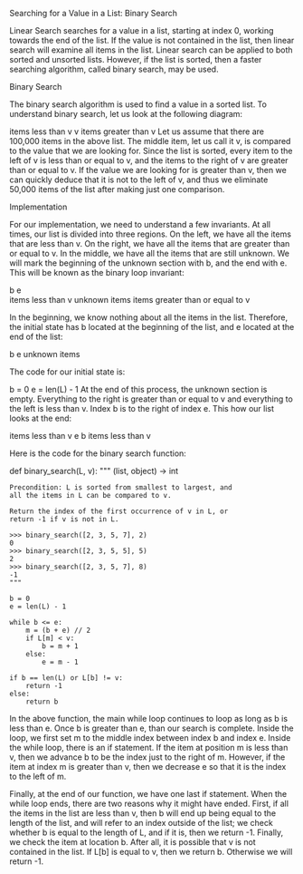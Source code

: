 Searching for a Value in a List: Binary Search

Linear Search searches for a value in a list, starting at index 0, working towards the end of the list. If the value is not contained in the list, then linear search will examine all items in the list. Linear search can be applied to both sorted and unsorted lists. However, if the list is sorted, then a faster searching algorithm, called binary search, may be used.

Binary Search

The binary search algorithm is used to find a value in a sorted list. To understand binary search, let us look at the following diagram:

items less than v	v	items greater than v
Let us assume that there are 100,000 items in the above list. The middle item, let us call it v, is compared to the value that we are looking for. Since the list is sorted, every item to the left of v is less than or equal to v, and the items to the right of v are greater than or equal to v. If the value we are looking for is greater than v, then we can quickly deduce that it is not to the left of v, and thus we eliminate 50,000 items of the list after making just one comparison.

Implementation

For our implementation, we need to understand a few invariants. At all times, our list is divided into three regions. On the left, we have all the items that are less than v. On the right, we have all the items that are greater than or equal to v. In the middle, we have all the items that are still unknown. We will mark the beginning of the unknown section with b, and the end with e. This will be known as the binary loop invariant:

b	e	 
items less than v	unknown items	items greater than or equal to v

In the beginning, we know nothing about all the items in the list. Therefore, the initial state has b located at the beginning of the list, and e located at the end of the list:

b	 	e
unknown items

The code for our initial state is:

b = 0
e = len(L) - 1
At the end of this process, the unknown section is empty. Everything to the right is greater than or equal to v and everything to the left is less than v. Index b is to the right of index e. This how our list looks at the end:

items less than v	e	b	items less than v

Here is the code for the binary search function:

def binary_search(L, v):
    """ (list, object) -> int

    Precondition: L is sorted from smallest to largest, and
    all the items in L can be compared to v.

    Return the index of the first occurrence of v in L, or
    return -1 if v is not in L.

    >>> binary_search([2, 3, 5, 7], 2)
    0
    >>> binary_search([2, 3, 5, 5], 5)
    2
    >>> binary_search([2, 3, 5, 7], 8)
    -1
    """
    
    b = 0
    e = len(L) - 1
	
    while b <= e:
        m = (b + e) // 2
        if L[m] < v:
            b = m + 1
        else:
            e = m - 1
		
    if b == len(L) or L[b] != v:
        return -1
    else:
        return b
In the above function, the main while loop continues to loop as long as b is less than e. Once b is greater than e, than our search is complete. Inside the loop, we first set m to the middle index between index b and index e. Inside the while loop, there is an if statement. If the item at position m is less than v, then we advance b to be the index just to the right of m. However, if the item at index m is greater than v, then we decrease e so that it is the index to the left of m. 

Finally, at the end of our function, we have one last if statement. When the while loop ends, there are two reasons why it might have ended. First, if all the items in the list are less than v, then b will end up being equal to the length of the list, and will refer to an index outside of the list; we check whether b is equal to the length of L, and if it is, then we return -1. Finally, we check the item at location b. After all, it is possible that v is not contained in the list. If L[b] is equal to v, then we return b. Otherwise we will return -1.
